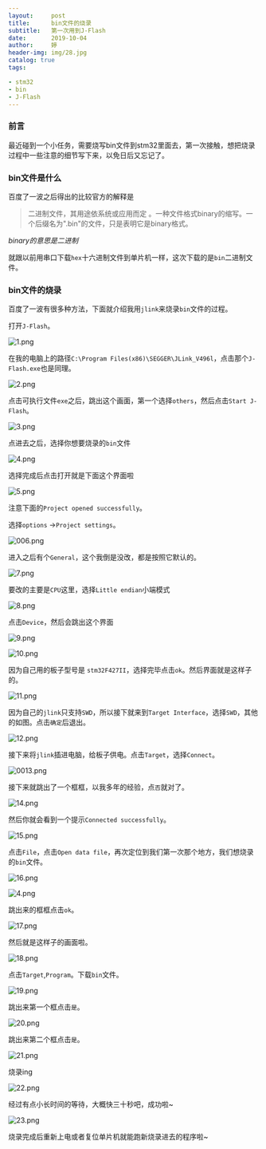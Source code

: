 ```yaml
---
layout:     post   				   
title:      bin文件的烧录			
subtitle:   第一次用到J-Flash
date:       2019-10-04				
author:     婷                               
header-img: img/28.jpg 
catalog: true 						
tags:								

- stm32
- bin
- J-Flash
---
```




### 前言

最近碰到一个小任务，需要烧写bin文件到stm32里面去，第一次接触，想把烧录过程中一些注意的细节写下来，以免日后又忘记了。

### bin文件是什么

百度了一波之后得出的比较官方的解释是

> 二进制文件，其用途依系统或应用而定 。一种文件格式binary的缩写。一个后缀名为".bin"的文件，只是表明它是binary格式。

*binary的意思是二进制*

就跟以前用串口下载`hex`十六进制文件到单片机一样，这次下载的是`bin`二进制文件。

### bin文件的烧录

百度了一波有很多种方法，下面就介绍我用`jlink`来烧录`bin`文件的过程。

打开`J-Flash`。

![1.png](https://i.loli.net/2019/10/04/YoN1wpGhXsWqegU.png)

在我的电脑上的路径`C:\Program Files(x86)\SEGGER\JLink_V496l`，点击那个`J-Flash.exe`也是同理。

![2.png](https://i.loli.net/2019/10/04/M3Vjx74yfU2GDvZ.png)

点击可执行文件`exe`之后，跳出这个画面，第一个选择`others`，然后点击`Start J-Flash`。

![3.png](https://i.loli.net/2019/10/04/ALfYm7Ks35zEGxO.png)

点进去之后，选择你想要烧录的`bin`文件

![4.png](https://i.loli.net/2019/10/04/gV8bFOJkZdX6sow.png)

选择完成后点击打开就是下面这个界面啦

![5.png](https://i.loli.net/2019/10/04/RAXm4pIuigUa39V.png)

注意下面的`Project opened successfully`。

选择`options` ->`Project settings`。

![006.png](https://i.loli.net/2019/10/04/Sw4O7B8lZVqt9Wo.png)

进入之后有个`General`，这个我倒是没改，都是按照它默认的。

![7.png](https://i.loli.net/2019/10/04/3ckRiBo8t2JeAzK.png)

要改的主要是`CPU`这里，选择`Little endian`小端模式

![8.png](https://i.loli.net/2019/10/04/6qGRZfdbnXthgNK.png)

点击`Device`，然后会跳出这个界面

![9.png](https://i.loli.net/2019/10/04/hzJTc46FqybHdMg.png)

![10.png](https://i.loli.net/2019/10/04/hRzigNeK1T5Frjt.png)

因为自己用的板子型号是 `stm32F427II`，选择完毕点击`ok`。然后界面就是这样子的。

![11.png](https://i.loli.net/2019/10/04/N5SdbKXiB6ymrxJ.png)

因为自己的`jlink`只支持`SWD`，所以接下就来到`Target Interface`，选择`SWD`，其他的如图。点击`确定`后退出。

![12.png](https://i.loli.net/2019/10/04/iX34n6dTCSDQRch.png)



接下来将`jlink`插进电脑，给板子供电。点击`Target`，选择`Connect`。

![0013.png](https://i.loli.net/2019/10/04/hTVKowXyPBE9fSa.png)

接下来就跳出了一个框框，以我多年的经验，点`否`就对了。

![14.png](https://i.loli.net/2019/10/04/KlwuDjdWM9IaV4m.png)

然后你就会看到一个提示`Connected successfully`。

![15.png](https://i.loli.net/2019/10/04/wTKOd9XM7bEiVm1.png)

点击`File`，点击`Open data file`，再次定位到我们第一次那个地方，我们想烧录的`bin`文件。

![16.png](https://i.loli.net/2019/10/04/egId9MGSQN1B5RA.png)

![4.png](https://i.loli.net/2019/10/04/gV8bFOJkZdX6sow.png)

跳出来的框框点击`ok`。

![17.png](https://i.loli.net/2019/10/04/n9alhGbZYKIecuD.png)

然后就是这样子的画面啦。

![18.png](https://i.loli.net/2019/10/04/K2STWskeBdyZ5cp.png)

点击`Target`,`Program`。下载`bin`文件。

![19.png](https://i.loli.net/2019/10/04/taE2SsNAVhcgHQm.png)

跳出来第一个框点击`是`。

![20.png](https://i.loli.net/2019/10/04/I49PBdWjYG18fKQ.png)

跳出来第二个框点击`是`。

![21.png](https://i.loli.net/2019/10/04/MZG9P2wfSXbryx1.png)

烧录ing

![22.png](https://i.loli.net/2019/10/04/hPisv51zY9wMaoH.png)

经过有点小长时间的等待，大概快三十秒吧，成功啦~

![23.png](https://i.loli.net/2019/10/04/I7XFmaQUSLjEcV3.png)

烧录完成后重新上电或者复位单片机就能跑新烧录进去的程序啦~



